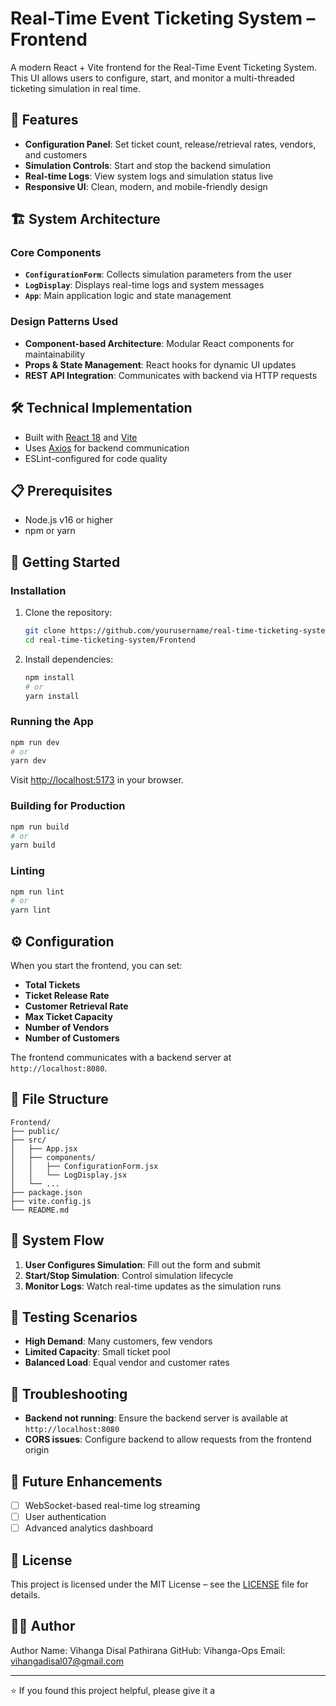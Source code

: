 # Real-Time Event Ticketing System – Frontend

A modern React + Vite frontend for the Real-Time Event Ticketing System. This UI allows users to configure, start, and monitor a multi-threaded ticketing simulation in real time.

## 🎯 Features

- **Configuration Panel**: Set ticket count, release/retrieval rates, vendors, and customers
- **Simulation Controls**: Start and stop the backend simulation
- **Real-time Logs**: View system logs and simulation status live
- **Responsive UI**: Clean, modern, and mobile-friendly design

## 🏗️ System Architecture

### Core Components

- **`ConfigurationForm`**: Collects simulation parameters from the user
- **`LogDisplay`**: Displays real-time logs and system messages
- **`App`**: Main application logic and state management

### Design Patterns Used

- **Component-based Architecture**: Modular React components for maintainability
- **Props & State Management**: React hooks for dynamic UI updates
- **REST API Integration**: Communicates with backend via HTTP requests

## 🛠️ Technical Implementation

- Built with [React 18](https://react.dev/) and [Vite](https://vitejs.dev/)
- Uses [Axios](https://axios-http.com/) for backend communication
- ESLint-configured for code quality

## 📋 Prerequisites

- Node.js v16 or higher
- npm or yarn

## 🚀 Getting Started

### Installation

1. Clone the repository:
   ```sh
   git clone https://github.com/yourusername/real-time-ticketing-system.git
   cd real-time-ticketing-system/Frontend
   ```

2. Install dependencies:
   ```sh
   npm install
   # or
   yarn install
   ```

### Running the App

```sh
npm run dev
# or
yarn dev
```
Visit [http://localhost:5173](http://localhost:5173) in your browser.

### Building for Production

```sh
npm run build
# or
yarn build
```

### Linting

```sh
npm run lint
# or
yarn lint
```

## ⚙️ Configuration

When you start the frontend, you can set:

- **Total Tickets**
- **Ticket Release Rate**
- **Customer Retrieval Rate**
- **Max Ticket Capacity**
- **Number of Vendors**
- **Number of Customers**

The frontend communicates with a backend server at `http://localhost:8080`.

## 📁 File Structure

```
Frontend/
├── public/
├── src/
│   ├── App.jsx
│   ├── components/
│   │   ├── ConfigurationForm.jsx
│   │   └── LogDisplay.jsx
│   └── ...
├── package.json
├── vite.config.js
└── README.md
```

## 🔄 System Flow

1. **User Configures Simulation**: Fill out the form and submit
2. **Start/Stop Simulation**: Control simulation lifecycle
3. **Monitor Logs**: Watch real-time updates as the simulation runs

## 🧪 Testing Scenarios

- **High Demand**: Many customers, few vendors
- **Limited Capacity**: Small ticket pool
- **Balanced Load**: Equal vendor and customer rates

## 🐛 Troubleshooting

- **Backend not running**: Ensure the backend server is available at `http://localhost:8080`
- **CORS issues**: Configure backend to allow requests from the frontend origin

## 🔮 Future Enhancements

- [ ] WebSocket-based real-time log streaming
- [ ] User authentication
- [ ] Advanced analytics dashboard

## 📄 License

This project is licensed under the MIT License – see the [LICENSE](../LICENSE) file for details.

## 👨‍💻 Author

Author Name: Vihanga Disal Pathirana 
GitHub: Vihanga-Ops 
Email: vihangadisal07@gmail.com

---

⭐ If you found this project helpful, please give it a